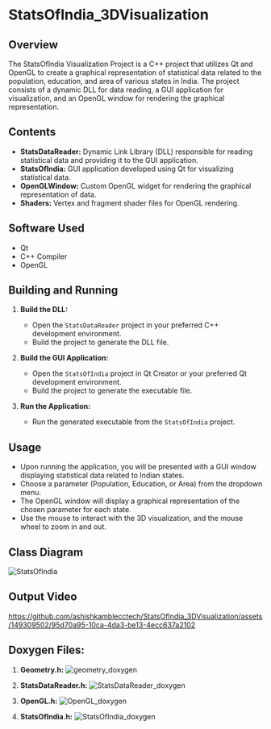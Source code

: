 # StatsOfIndia_3DVisualization

## Overview

The StatsOfIndia Visualization Project is a C++ project that utilizes Qt and OpenGL to create a graphical representation of statistical data related to the population, education, and area of various states in India. The project consists of a dynamic DLL for data reading, a GUI application for visualization, and an OpenGL window for rendering the graphical representation.

## Contents

- **StatsDataReader:** Dynamic Link Library (DLL) responsible for reading statistical data and providing it to the GUI application.
- **StatsOfIndia:** GUI application developed using Qt for visualizing statistical data.
- **OpenGLWindow:** Custom OpenGL widget for rendering the graphical representation of data.
- **Shaders:** Vertex and fragment shader files for OpenGL rendering.

## Software Used

- Qt
- C++ Compiler
- OpenGL

## Building and Running

1. **Build the DLL:**
   - Open the `StatsDataReader` project in your preferred C++ development environment.
   - Build the project to generate the DLL file.

2. **Build the GUI Application:**
   - Open the `StatsOfIndia` project in Qt Creator or your preferred Qt development environment.
   - Build the project to generate the executable file.

3. **Run the Application:**
   - Run the generated executable from the `StatsOfIndia` project.

## Usage

- Upon running the application, you will be presented with a GUI window displaying statistical data related to Indian states.
- Choose a parameter (Population, Education, or Area) from the dropdown menu.
- The OpenGL window will display a graphical representation of the chosen parameter for each state.
- Use the mouse to interact with the 3D visualization, and the mouse wheel to zoom in and out.

## Class Diagram
![StatsOfIndia](https://github.com/ashishkamblecctech/StatsOfIndia_3DVisualization/assets/149309502/3254e36b-003d-445d-aed4-329362ac960c)

## Output Video
https://github.com/ashishkamblecctech/StatsOfIndia_3DVisualization/assets/149309502/95d70a95-10ca-4da3-be13-4ecc637a2102

## Doxygen Files:
1. **Geometry.h:**
![geometry_doxygen](https://github.com/ashishkamblecctech/StatsOfIndia_3DVisualization/assets/149309502/47fd21a5-1373-4e31-b102-00aabad81850)

2. **StatsDataReader.h:**
![StatsDataReader_doxygen](https://github.com/ashishkamblecctech/StatsOfIndia_3DVisualization/assets/149309502/13095d9c-0298-4d31-b648-11c63541911a)

3. **OpenGL.h:**
![OpenGL_doxygen](https://github.com/ashishkamblecctech/StatsOfIndia_3DVisualization/assets/149309502/52d222d6-7130-491a-ab53-07b5eaed2e13)

4. **StatsOfIndia.h:**
![StatsOfIndia_doxygen](https://github.com/ashishkamblecctech/StatsOfIndia_3DVisualization/assets/149309502/59c4f964-f817-40f3-a467-e9d23867254b)

